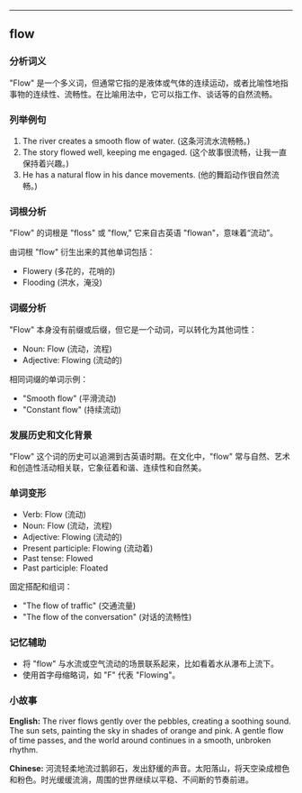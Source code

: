 
---------------
## flow
### 分析词义
"Flow" 是一个多义词，但通常它指的是液体或气体的连续运动，或者比喻性地指事物的连续性、流畅性。在比喻用法中，它可以指工作、谈话等的自然流畅。

### 列举例句
1. The river creates a smooth flow of water. (这条河流水流畅畅。)
2. The story flowed well, keeping me engaged. (这个故事很流畅，让我一直保持着兴趣。)
3. He has a natural flow in his dance movements. (他的舞蹈动作很自然流畅。)

### 词根分析
"Flow" 的词根是 "floss" 或 "flow," 它来自古英语 "flowan"，意味着“流动”。

由词根 "flow" 衍生出来的其他单词包括：
- Flowery (多花的，花哨的)
- Flooding (洪水，淹没)

### 词缀分析
"Flow" 本身没有前缀或后缀，但它是一个动词，可以转化为其他词性：
- Noun: Flow (流动，流程)
- Adjective: Flowing (流动的)

相同词缀的单词示例：
- "Smooth flow" (平滑流动)
- "Constant flow" (持续流动)

### 发展历史和文化背景
"Flow" 这个词的历史可以追溯到古英语时期。在文化中，"flow" 常与自然、艺术和创造性活动相关联，它象征着和谐、连续性和自然美。

### 单词变形
- Verb: Flow (流动)
- Noun: Flow (流动，流程)
- Adjective: Flowing (流动的)
- Present participle: Flowing (流动着)
- Past tense: Flowed
- Past participle: Floated

固定搭配和组词：
- "The flow of traffic" (交通流量)
- "The flow of the conversation" (对话的流畅性)

### 记忆辅助
- 将 "flow" 与水流或空气流动的场景联系起来，比如看着水从瀑布上流下。
- 使用首字母缩略词，如 "F" 代表 "Flowing"。

### 小故事
**English:**
The river flows gently over the pebbles, creating a soothing sound. The sun sets, painting the sky in shades of orange and pink. A gentle flow of time passes, and the world around continues in a smooth, unbroken rhythm.

**Chinese:**
河流轻柔地流过鹅卵石，发出舒缓的声音。太阳落山，将天空染成橙色和粉色。时光缓缓流淌，周围的世界继续以平稳、不间断的节奏前进。

